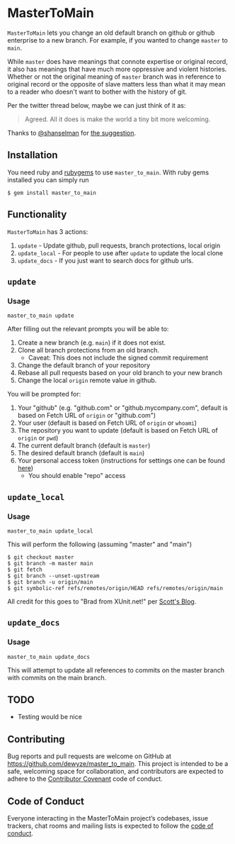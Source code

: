 # MasterToMain

`MasterToMain` lets you change an old default branch on github or github
enterprise to a new branch. For example, if you wanted to change `master` to
`main`.

While `master` does have meanings that connote expertise or original record, it also
has meanings that have much more oppressive and violent histories. Whether or not the
original meaning of `master` branch was in reference to original record or the opposite
of slave matters less than what it may mean to a reader who doesn't want to bother with
the history of git.

Per the twitter thread below, maybe we can just think of it as:

> Agreed. All it does is make the world a tiny bit more welcoming.

Thanks to [@shanselman](https://github.com/shanselman) for [the
suggestion](https://twitter.com/shanselman/status/1269838158650195968).

## Installation

You need ruby and [rubygems](https://rubygems.org/pages/download) to use `master_to_main`.
With ruby gems installed you can simply run

```
$ gem install master_to_main
```

## Functionality

`MasterToMain` has 3 actions:

1. `update` - Update github, pull requests, branch protections, local origin
1. `update_local` - For people to use after `update` to update the local clone
1. `update_docs` - If you just want to search docs for github urls.

## `update`

### Usage

```
master_to_main update
```

After filling out the relevant prompts you will be able to:

1. Create a new branch (e.g. `main`) if it does not exist.
1. Clone all branch protections from an old branch.
   - Caveat: This does not include the signed commit requirement
1. Change the default branch of your repository
1. Rebase all pull requests based on your old branch to your new branch
1. Change the local `origin` remote value in github.

You will be prompted for:

1. Your "github" (e.g. "github.com" or "github.mycompany.com", default is based
on Fetch URL of `origin` or "github.com")
1. Your user (default is based on Fetch URL of `origin` or `whoami`)
1. The repository you want to update (default is based on Fetch URL of `origin`
or `pwd`)
1. The current default branch (default is `master`)
1. The desired default branch (default is `main`)
1. Your personal access token (instructions for settings one can be found [here](https://help.github.com/en/github/authenticating-to-github/creating-a-personal-access-token-for-the-command-line))
   - You should enable "repo" access


## `update_local`

### Usage

```
master_to_main update_local
```

This will perform the following (assuming "master" and "main")

```
$ git checkout master
$ git branch -m master main
$ git fetch
$ git branch --unset-upstream
$ git branch -u origin/main
$ git symbolic-ref refs/remotes/origin/HEAD refs/remotes/origin/main
```

All credit for this goes to "Brad from XUnit.net!" per [Scott's
Blog](https://www.hanselman.com/blog/EasilyRenameYourGitDefaultBranchFromMasterToMain.aspx).

## `update_docs`

### Usage

```
master_to_main update_docs
```

This will attempt to update all references to commits on the master branch with
commits on the main branch.

## TODO

- Testing would be nice

## Contributing

Bug reports and pull requests are welcome on GitHub at https://github.com/dewyze/master_to_main. This project is intended to be a safe, welcoming space for collaboration, and contributors are expected to adhere to the [Contributor Covenant](http://contributor-covenant.org) code of conduct.

## Code of Conduct

Everyone interacting in the MasterToMain project’s codebases, issue trackers, chat rooms and mailing lists is expected to follow the [code of conduct](https://github.com/[USERNAME]/master_to_main/blob/master/CODE_OF_CONDUCT.md).
